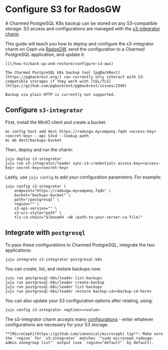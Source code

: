 # Configure S3 for RadosGW

A Charmed PostgreSQL K8s backup can be stored on any S3-compatible storage. S3 access and configurations are managed with the [s3-integrator charm](https://charmhub.io/s3-integrator).

This guide will teach you how to deploy and configure the s3-integrator charm on Ceph via [RadosGW](https://docs.ceph.com/en/quincy/man/8/radosgw/), send the configuration to a Charmed PostgreSQL application, and update it.
    
```{seealso}
[](/how-to/back-up-and-restore/configure-s3-aws)
```

```{caution}
The Charmed PostgreSQL K8s backup tool [pgBackRest](https://pgbackrest.org/) can currently only interact with S3-compatible storages if they work with [SSL/TLS](https://github.com/pgbackrest/pgbackrest/issues/2340)

Backup via plain HTTP is currently not supported.
```

## Configure `s3-integrator`

First, install the MinIO client and create a bucket:

```text
mc config host add dest https://radosgw.mycompany.fqdn <access-key> <secret-key> --api S3v4 --lookup path
mc mb dest/backups-bucket
```

Then, deploy and run the charm:

```text
juju deploy s3-integrator
juju run s3-integrator/leader sync-s3-credentials access-key=<access-key> secret-key=<secret-key>
```

Lastly, use `juju config` to add your configuration parameters. For example:

```text
juju config s3-integrator \
    endpoint="https://radosgw.mycompany.fqdn" \
    bucket="backups-bucket" \
    path="/postgresql" \
    region="" \
    s3-api-version="" \
    s3-uri-style="path" \
    tls-ca-chain="$(base64 -w0 /path-to-your-server-ca-file)"
```

## Integrate with `postgresql`

To pass these configurations to Charmed PostgreSQL, integrate the two applications:
```text
juju integrate s3-integrator postgresql-k8s
```

You can create, list, and restore backups now:

```text
juju run postgresql-k8s/leader list-backups
juju run postgresql-k8s/leader create-backup
juju run postgresql-k8s/leader list-backups
juju run postgresql-k8s/leader restore backup-id=<backup-id-here>
```

You can also update your S3 configuration options after relating, using:

```text
juju config s3-integrator <option>=<value>
```

The s3-integrator charm accepts many [configurations](https://charmhub.io/s3-integrator/configure) - enter whatever configurations are necessary for your S3 storage.

```{note}
**[MicroCeph](https://github.com/canonical/microceph) tip**: Make sure the `region` for `s3-integrator` matches `"sudo microceph.radosgw-admin zonegroup list"` output (use `region="default"` by default).
```

